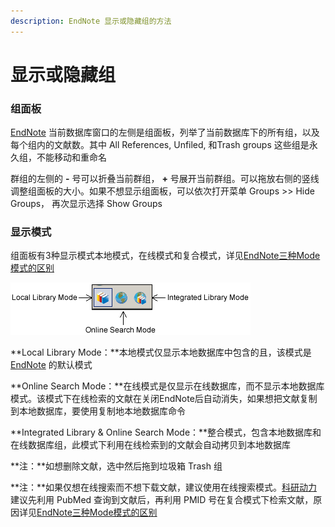 ```yaml
---
description: EndNote 显示或隐藏组的方法
---
```


# 显示或隐藏组

### 组面板

[EndNote](http://www.howsci.com/tag/endnote/) 当前数据库窗口的左侧是组面板，列举了当前数据库下的所有组，以及每个组内的文献数。其中 All References, Unfiled, 和Trash groups 这些组是永久组，不能移动和重命名

群组的左侧的 **-** 号可以折叠当前群组， **+** 号展开当前群组。可以拖放右侧的竖线调整组面板的大小。如果不想显示组面板，可以依次打开菜单 Groups &gt;&gt; Hide Groups， 再次显示选择 Show Groups

### 显示模式

组面板有3种显示模式本地模式，在线模式和复合模式，详见[EndNote三种Mode模式的区别](http://www.howsci.com/endnot-the-diffrence-between-three-modes.html)

![EndNote &#x7684;&#x4E09;&#x79CD;&#x6A21;&#x5F0F;](../../.gitbook/assets/displays-modes.png)

**Local Library Mode：**本地模式仅显示本地数据库中包含的且，该模式是[EndNote](http://www.howsci.com/tag/endnote/) 的默认模式

**Online Search Mode：**在线模式是仅显示在线数据库，而不显示本地数据库模式。该模式下在线检索的文献在关闭EndNote后自动消失，如果想把文献复制到本地数据库，要使用复制地本地数据库命令

**Integrated Library & Online Search Mode：**整合模式，包含本地数据库和在线数据库组，此模式下利用在线检索到的文献会自动拷贝到本地数据库

**注：**如想删除文献，选中然后拖到垃圾箱 Trash 组

**注：**如果仅想在线搜索而不想下载文献，建议使用在线搜索模式。[科研动力](http://www.howsci.com)建议先利用 PubMed 查询到文献后，再利用 PMID 号在复合模式下检索文献，原因详见[EndNote三种Mode模式的区别](http://www.howsci.com/endnot-the-diffrence-between-three-modes.html)

